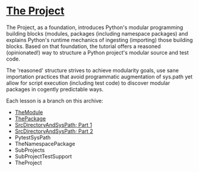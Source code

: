 # [The Project]

The Project, as a foundation, introduces Python's modular programming
building blocks (modules, packages (including namespace packages) and
explains Python's runtime mechanics of ingesting (importing) those
building blocks. Based on that foundation, the tutorial offers a
reasoned (opinionated!) way to structure a Python project's modular
source and test code.

The 'reasoned' structure strives to achieve modularity goals, use sane
importation practices that avoid programmatic augmentation of sys.path
yet allow for script execution (including test code) to discover modular
packages in cogently predictable ways.

Each lesson is a branch on this archive:

- [TheModule](./TheModule.md)
- [ThePackage](./ThePackage.md)
- [SrcDirectoryAndSysPath; Part 1](./SrcDirectoryAndSysPath.md)
- [SrcDirectoryAndSysPath; Part 2](./SrcDirectoryAndSysPath.md)
- PytestSysPath
- TheNamespacePackage
- SubProjects
- SubProjectTestSupport
- TheProject

[The Project]: #the-project

